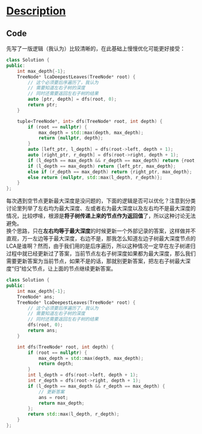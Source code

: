 # [Description](https://leetcode.cn/problems/lowest-common-ancestor-of-deepest-leaves/description/)

## Code

先写了一版逻辑（我认为）比较清晰的，在此基础上慢慢优化可能更好接受：

```cpp
class Solution {
public:
    int max_depth{-1};
    TreeNode* lcaDeepestLeaves(TreeNode* root) {
        // 这个必须要后序遍历了，我认为
        // 需要知道左右子树的深度
        // 同时还需要返回左右子树的结果
        auto [ptr, depth] = dfs(root, 0);
        return ptr;
    }

    tuple<TreeNode*, int> dfs(TreeNode* root, int depth) {
        if (root == nullptr) {
            max_depth = std::max(depth, max_depth);
            return {nullptr, depth};
        }
        auto [left_ptr, l_depth] = dfs(root->left, depth + 1);
        auto [right_ptr, r_depth] = dfs(root->right, depth + 1);
        if (l_depth == max_depth && r_depth == max_depth) return {root, max_depth};
        if (l_depth == max_depth) return {left_ptr, max_depth};
        else if (r_depth == max_depth) return {right_ptr, max_depth};
        else return {nullptr, std::max(l_depth, r_depth)};
    }
};
```

每次遇到空节点更新最大深度是没问题的，下面的逻辑是否可以优化？注意到分类讨论里列举了左右均为最大深度、左或者右为最大深度以及左右均不是最大深度的情况，比较啰嗦，根源是**将子树传递上来的节点作为返回值**了，所以这种讨论无法避免。  
换个思路，只在**左右均等于最大深度**的时候更新一个外部记录的答案，这样做并不直观，万一左边等于最大深度，右边不是，那我怎么知道左边子树最大深度节点的LCA是谁啊？然而，由于我们用的是后序遍历，所以这种情况一定早在左子树递归过程中就已经更新过了答案，当前节点左右子树深度如果都为最大深度，那么我们需要更新答案为当前节点，如果不是的话，那就别更新答案，把左右子树最大深度“归”给父节点，让上面的节点继续更新答案。  

```cpp
class Solution {
public:
    int max_depth{-1};
    TreeNode* ans;
    TreeNode* lcaDeepestLeaves(TreeNode* root) {
        // 这个必须要后序遍历了，我认为
        // 需要知道左右子树的深度
        // 同时还需要返回左右子树的结果
        dfs(root, 0);
        return ans;
    }

    int dfs(TreeNode* root, int depth) {
        if (root == nullptr) {
            max_depth = std::max(depth, max_depth);
            return depth;
        }
        int l_depth = dfs(root->left, depth + 1);
        int r_depth = dfs(root->right, depth + 1);
        if (l_depth == max_depth && r_depth == max_depth) {
            // 更新答案
            ans = root;
            return max_depth;
        };
        return std::max(l_depth, r_depth);
    }
};
```
